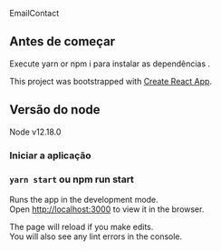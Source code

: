 EmailContact

## Antes de começar
Execute yarn or npm i para instalar as dependências .

This project was bootstrapped with [Create React App](https://github.com/facebook/create-react-app).

## Versão do node

Node v12.18.0

### Iniciar a aplicação
### `yarn start` ou npm run start


Runs the app in the development mode.<br />
Open [http://localhost:3000](http://localhost:3000) to view it in the browser.

The page will reload if you make edits.<br />
You will also see any lint errors in the console.
